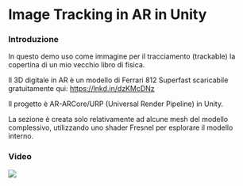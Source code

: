 # Image Tracking in AR in Unity

### Introduzione
In questo demo uso come immagine per il tracciamento (trackable) la copertina di un mio vecchio libro di fisica.

Il 3D digitale in AR è un modello di Ferrari 812 Superfast scaricabile gratuitamente qui: https://lnkd.in/dzKMcDNz

Il progetto è AR-ARCore/URP (Universal Render Pipeline) in Unity.

La sezione è creata solo relativamente ad alcune mesh del modello complessivo, utilizzando uno shader Fresnel per esplorare il modello interno.

### Video

[![](https://dl.dropboxusercontent.com/scl/fi/9tuy34ezlw1rn6iqstwii/ar_urp_crosssection.png?rlkey=a6zgcde7u3zvipjql1v0361v2&dl=1)](https://dl.dropboxusercontent.com/scl/fi/jx8vq754t10ce99agtty8/ar_urp_crosssection.mp4?rlkey=8aoicmbsd50h06f41m04w28kd&dl=0)

